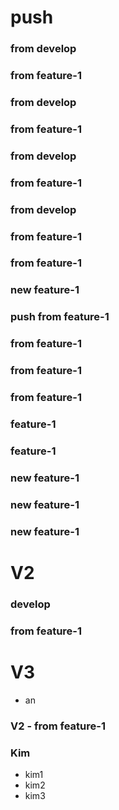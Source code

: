 # push

### from develop

### from feature-1

### from develop

### from feature-1

### from develop

### from feature-1

### from develop

### from feature-1

### from feature-1

### new feature-1

### push from feature-1

### from feature-1

### from feature-1

### from feature-1

### feature-1

### feature-1

### new feature-1

### new feature-1

### new feature-1

# V2

### develop

### from feature-1

# V3

- an



### V2 - from feature-1


### Kim

- kim1
- kim2
- kim3